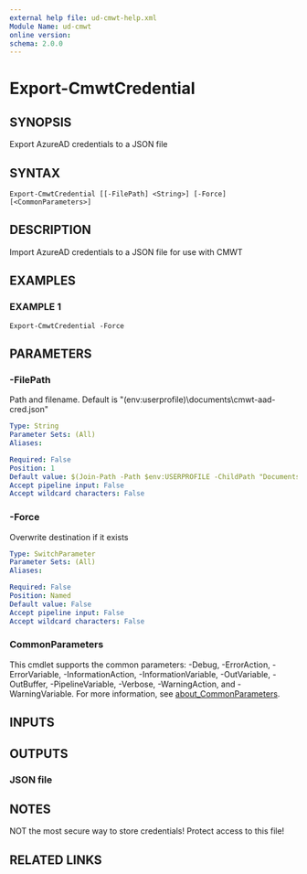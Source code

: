 ```yaml
---
external help file: ud-cmwt-help.xml
Module Name: ud-cmwt
online version:
schema: 2.0.0
---
```


# Export-CmwtCredential

## SYNOPSIS
Export AzureAD credentials to a JSON file

## SYNTAX

```
Export-CmwtCredential [[-FilePath] <String>] [-Force] [<CommonParameters>]
```

## DESCRIPTION
Import AzureAD credentials to a JSON file for use with CMWT

## EXAMPLES

### EXAMPLE 1
```
Export-CmwtCredential -Force
```

## PARAMETERS

### -FilePath
Path and filename.
Default is "$($env:userprofile)\documents\cmwt-aad-cred.json"

```yaml
Type: String
Parameter Sets: (All)
Aliases:

Required: False
Position: 1
Default value: $(Join-Path -Path $env:USERPROFILE -ChildPath "Documents\cmwt-aad-cred.json")
Accept pipeline input: False
Accept wildcard characters: False
```

### -Force
Overwrite destination if it exists

```yaml
Type: SwitchParameter
Parameter Sets: (All)
Aliases:

Required: False
Position: Named
Default value: False
Accept pipeline input: False
Accept wildcard characters: False
```

### CommonParameters
This cmdlet supports the common parameters: -Debug, -ErrorAction, -ErrorVariable, -InformationAction, -InformationVariable, -OutVariable, -OutBuffer, -PipelineVariable, -Verbose, -WarningAction, and -WarningVariable. For more information, see [about_CommonParameters](http://go.microsoft.com/fwlink/?LinkID=113216).

## INPUTS

## OUTPUTS

### JSON file
## NOTES
NOT the most secure way to store credentials!
Protect access to this file!

## RELATED LINKS
